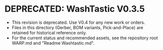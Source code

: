 # DEPRECATED: WashTastic V0.3.5

- This revision is deprecated. Use V0.4 for any new work or orders.
- Files in this directory (Gerber, BOM variants, Pick-and-Place) are retained for historical reference only.
- For the current status and recommended assets, see the repository root WARP.md and "Readme Washtastic.md".

